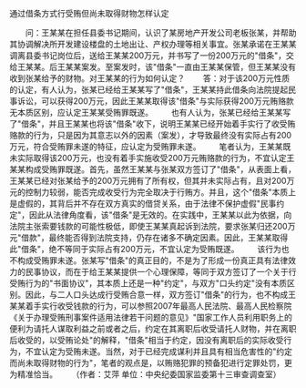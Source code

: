 通过借条方式行受贿但尚未取得财物怎样认定











　　问：王某某在担任县委书记期间，认识了某房地产开发公司老板张某，并帮助其协调解决所开发建设楼盘的土地出让、产权办理等相关事宜。张某承诺在王某某调离县委书记岗位后，送给王某某200万元，并书写了一份200万元的"借条"，交给王某某。后王某某案发。至案发时，该"借条"一直由王某某保管，但王某某没有收到张某给予的财物。对王某某的行为如何认定？
　　答：对于该200万元性质的认定，有人认为，张某已经给王某某写了"借条"，王某某持此借条向法院提起民事诉讼，可以获得200万元，因此王某某取得该"借条"与实际获得200万元贿赂款无本质区别，应认定王某某受贿罪既遂。
　　也有人认为，张某已经给王某某写了"借条"，并且王某某也将该"借条"收下，说明王某某已经开始着手实行了收受贿赂款的行为，只是因为其意志以外的因素（案发），才导致最终没有实际占有200万元，符合受贿罪未遂的特征，应认定为受贿罪未遂。
　　笔者认为，王某某既未实际取得该200万元，也没有着手实施收受200万元贿赂款的行为，不宜认定王某某构成受贿罪既遂。首先，虽然王某某与张某双方签订了"借条"，从表面上看，王某某已经对张某给予的200万元拥有了所有权，但其并未实际占有，且对200万元的控制力较弱，能否完成收受行为完全取决于行贿方。并且，这个"借条"本质上是虚假的，其背后并不存在双方真实的借贷关系，由于法律不保护虚假"民事约定"，因此从法律角度看，该"借条"是无效的。在实践中，王某某以此为依据，向法院主张索要钱款的可能性极低，即使王某某真起诉到法院，要求张某归还200万元"借款"，最终能否得到法院支持，仍存在诸多不确定因素。因此，王某某取得此"借条"，绝不等同于实际占有200万元，不宜认定为受贿既遂。
　　该行为也不构成受贿罪未遂。张某写"借条"的真正目的，不是为了形成一份真正具有法律效力的民事协议，而在于给王某某提供一个心理保障，等同于双方签订了一个关于行受贿行为的"书面协议"，其本质上还是一种"约定"，与双方"口头约定"没有本质区别。因此，与二人口头达成行受贿合意一样，双方签订"借条"的行为，也不构成王某某着手实行收受钱款的行为，可以参照2007年最高人民法院、最高人民检察院《关于办理受贿刑事案件适用法律若干问题的意见》"国家工作人员利用职务上的便利为请托人谋取利益之前或者之后，约定在其离职后收受请托人财物，并在离职后收受的，以受贿论处"的解释，"借条"相当于约定，因没有离职后的实际收受行为，不宜认定为受贿未遂。当然，对于已经完成谋利并且具有相当危害性的"约定而尚未取得财物的行为"，笔者的观点是，以贿赂犯罪的预备犯进行定罪处罚，更为精准恰当。
　　（作者：艾萍 单位：中央纪委国家监委第十三审查调查室）
